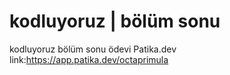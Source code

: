 # kodluyoruz | bölüm sonu
 kodluyoruz bölüm sonu ödevi
Patika.dev link:https://app.patika.dev/octaprimula
